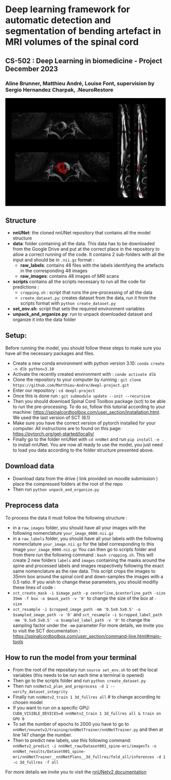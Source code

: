 # Deep learning framework for automatic detection and segmentation of bending artefact in MRI volumes of the spinal cord
## CS-502 : Deep Learning in biomedicine - Project December 2023
### Aline Brunner, Matthieu André, Louise Font, supervision by Sergio Hernandez Charpak, .NeuroRestore

![Logo](/data_and_seg.png)

## Structure
* **nnUNet**: the cloned nnUNet repository that contains all the model structure
* **data**: folder containing all the data. This data has to be downloaded from the Google Drive and put at the correct place in the repository to allow a correct running of the code. It contains 2 sub-folders with all the input and should be in `.nii.gz` format : 
    * **raw_labels**: contains 48 files with the labels identifying the artefacts in the corresponding 48 images
    * **raw_images**: contains 48 images of MRI scans 
* **scripts** contains all the scripts necessary to run all the code for predictions : 
    * `cropping.sh` : script that runs the pre-processing of all the data
    * `create_dataset.py`: creates dataset from the data, run it from the scripts format with `python create_dataset.py`
* **set_env.sh**: script that sets the required environment variables
* **unpack_and_organize.py**: run to unpack downloaded dataset and organize it into the data folder

## Setup:
Before running the model, you should follow these steps to make sure you have all the necessary packages and files.
* Create a new conda environment with python version 3.10: `conda create -n dlb python=3.10`
* Activate the recently created environment with : `conde activate dlb` 
* Clone the repository to your computer by running : `git clone https://github.com/Matthieu-Andre/deepl-project.git` 
* Enter our repository : `cd deepl-project` 
* Once this is done run : `git submodule update --init --recursive`
* Then you should download Spinal Cord Toolbox package (sct) to be able to run the pre-processing. To do so, follow this tutorial according to your machine: https://spinalcordtoolbox.com/user_section/installation.html. We used the last version of SCT (6.1)
* Make sure you have the correct version of pytorch installed for your computer. All instructions are to found on this page: https://pytorch.org/get-started/locally/
* Finally go to the folder nnUNet with `cd nnUNet` and run `pip install -e .` to install nnUNet.
You are now all ready to use the model, you just need to load you data according to the folder structure presented above.

## Download data
* Download data from the drive ( link provided on moodle submission ) place the compressed folders at the root of the repo 
* Then run `python unpack_and_organize.py`

## Preprocess data
To process the data it must follow the following structure : 
* in a `raw_images` folder, you should have all your images with the following nomenclature `your_image_0000.nii.gz` 
* in a `raw_labels` folder, you should have all your labels with the following nomenclature `your_image.nii.gz` for the label corresponding to this image `your_image_0000.nii.gz` 
You can then go to scripts folder and from there run the following command : `bash cropping.sh`. This will create 2 new folders `labels` and `images` containing the masks around the spine and processed labels and images respectively following the exact same nomenclature as the raw data. This script crops the images to 35mm box around the spinal cord and down-samples the images with a 0.5 ratio. If you wish to change these parameters, you should modifiy these lines of code : 
* `sct_create_mask -i $image_path -p centerline,$centerline_path -size 35mm -f box -o $mask_path -v '0'` to change the size of the box at `-size`
* `sct_resample -i $cropped_image_path -mm '0.5x0.5x0.5' -o $sampled_image_path -v '0'` and `sct_resample -i $cropped_label_path -mm '0.5x0.5x0.5' -o $sampled_label_path -v '0'` to change the sampling factor under the `-mm` parameter
For more details, we invite you to visit the SCT documentation : https://spinalcordtoolbox.com/user_section/command-line.html#main-tools

## How to run the model from your terminal
* From the root of the repositary run `source set_env.sh` to set the local variables (this needs to be run each time a terminal is opened)
* Then go to the scripts folder and run `python create_dataset.py`
* Then run `nnUNetv2_plan_and_preprocess -d 1 --verify_dataset_integrity` 
* Finally run `nnUNetv2_train 1 3d_fullres all` # to change according to chosen model  
* If you want to run on a specific GPU:    
     `CUDA_VISIBLE_DEVICES=0 nnUNetv2_train 1 3d_fullres all & train on GPU 0`
* To set the number of epochs to 2000 you have to go to `nnUNet/nnunetv2/training/nnUNetTrainer/nnUNetTrainer.py` and then at line 147 change the number.
* Then to predict new labels, use this following command:      
    `nnUNetv2_predict -i nnUNet_raw/Dataset001_spine-mri/imagesTs -o nnUNet_results/Dataset001_spine-mri/nnUNetTrainer__nnUNetPlans__3d_fullres/fold_all/inferences -d 1 -c 3d_fullres -f all`

For more details we invite you to visit the [nnUNetv2 documentation](https://github.com/MIC-DKFZ/nnUNet)
